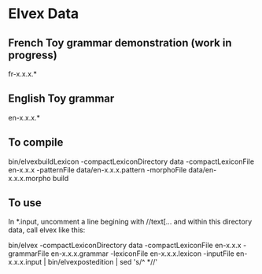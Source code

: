 Elvex Data
=====

French Toy grammar demonstration (work in progress)
-------
fr-x.x.x.*

English Toy grammar
-------
en-x.x.x.*

To compile
-------
bin/elvexbuildLexicon -compactLexiconDirectory data -compactLexiconFile en-x.x.x -patternFile data/en-x.x.x.pattern -morphoFile data/en-x.x.x.morpho build

To use
-------
In *.input, uncomment a line begining with //text[...
and within this directory data, call elvex like this:

bin/elvex -compactLexiconDirectory data -compactLexiconFile en-x.x.x -grammarFile en-x.x.x.grammar -lexiconFile en-x.x.x.lexicon -inputFile en-x.x.x.input
| bin/elvexpostedition | sed 's/^ *//'

